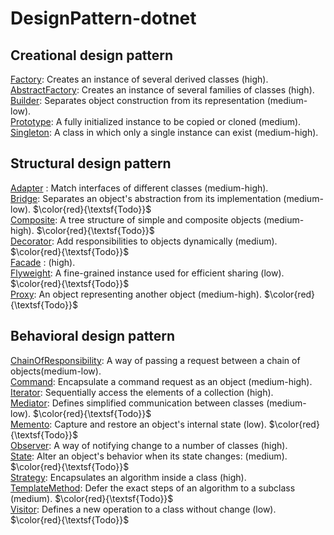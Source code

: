 # DesignPattern-dotnet
## Creational design pattern
[Factory](Creational/Factory/docs/README.md): Creates an instance of several derived classes (high). <br>
[AbstractFactory](Creational/AbstractFactory/docs/README.md): Creates an instance of several families of classes (high). <br>
[Builder](Creational/Builder/docs/README.md):  Separates object construction from its representation (medium-low).<br>
[Prototype](Creational/Prototype/docs/README.md):  A fully initialized instance to be copied or cloned (medium).<br>
[Singleton](Creational/Singleton/docs/README.md):  A class in which only a single instance can exist (medium-high).<br>

## Structural design pattern
[Adapter](Structural/Adapter/docs/README.md) : Match interfaces of different classes (medium-high).<br> 
[Bridge](Structural/Bridge/docs/README.md): Separates an object's abstraction from its implementation (medium-low). $\color{red}{\textsf{Todo}}$<br>
[Composite](Structural/Composite/docs/README.md): A tree structure of simple and composite objects (medium-high). $\color{red}{\textsf{Todo}}$<br>
[Decorator](Structural/Decorator/docs/README.md): Add responsibilities to objects dynamically (medium). $\color{red}{\textsf{Todo}}$<br>
[Facade](Structural/Facade/docs/README.md) : (high).<br>
[Flyweight](Structural/Flyweight/docs/README.md): A fine-grained instance used for efficient sharing (low). $\color{red}{\textsf{Todo}}$<br>
[Proxy](Structural/Proxy/docs/README.md): An object representing another object (medium-high). $\color{red}{\textsf{Todo}}$<br>

## Behavioral design pattern
[ChainOfResponsibility](Behavioral/ChainOfResponsibility/docs/README.md): A way of passing a request between a chain of objects(medium-low). <br>
[Command](Behavioral/Command/docs/README.md): Encapsulate a command request as an object (medium-high). <br>
[Iterator](Behavioral/Iterator/docs/README.md): Sequentially access the elements of a collection (high).<br>
[Mediator](Behavioral/Mediator/docs/README.md): Defines simplified communication between classes (medium-low). $\color{red}{\textsf{Todo}}$<br>
[Memento](Behavioral/Memento/docs/README.md): Capture and restore an object's internal state (low). $\color{red}{\textsf{Todo}}$<br>
[Observer](Behavioral/Observer/docs/README.md): A way of notifying change to a number of classes (high).<br>
[State](Behavioral/State/docs/README.md): Alter an object's behavior when its state changes: (medium). $\color{red}{\textsf{Todo}}$<br>
[Strategy](Behavioral/Strategy/docs/README.md): Encapsulates an algorithm inside a class (high). <br>
[TemplateMethod](Behavioral/TemplateMethod/docs/README.md): Defer the exact steps of an algorithm to a subclass (medium). $\color{red}{\textsf{Todo}}$<br>
[Visitor](Behavioral/Visitor/docs/README.md): Defines a new operation to a class without change (low). $\color{red}{\textsf{Todo}}$<br>
